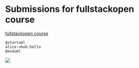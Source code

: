 
# Submissions for fullstackopen course
[fullstackopen course](https://fullstackopen.com/en/)

```plantuml
@startuml
alice->bob:hello
@enduml
```
![](http://www.plantuml.com/plantuml/proxy?src=https://raw.githubusercontent.com/louiskimlevu/fullstackopen/master/test.puml)